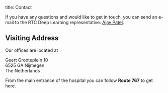 title: Contact

If you have any questions and would like to get in touch, you can send an e-mail to the RTC Deep Learning representative: [Ajay Patel](mailto:Ajay.Patel@radboudumc.nl).

## Visiting Address

Our offices are located at

Geert Grooteplein 10<br>
6525 GA Nijmegen<br>
The Netherlands

From the main entrance of the hospital you can follow **Route 767** to get here.
